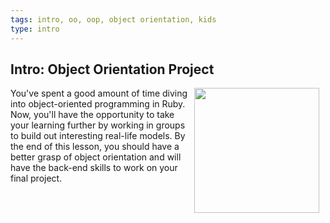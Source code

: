 ```yaml
---
tags: intro, oo, oop, object orientation, kids
type: intro
---
```

## Intro: Object Orientation Project
<img src="https://after-school-assets.s3.amazonaws.com/cooperation.jpg" width="200px" align="right" hspace="10"> You've spent a good amount of time diving into object-oriented programming in Ruby. Now, you'll have the opportunity to take your learning further by working in groups to build out interesting real-life models. By the end of this lesson, you should have a better grasp of object orientation and will have the back-end skills to work on your final project.

